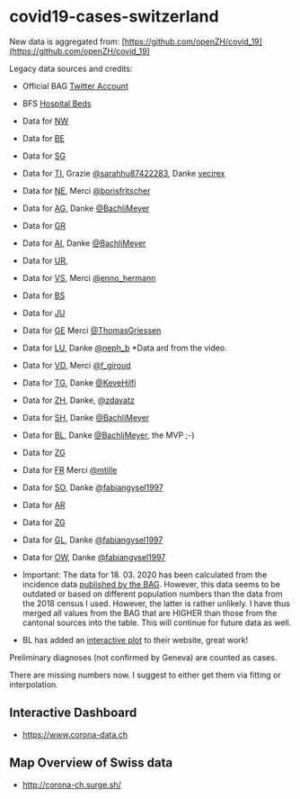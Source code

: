 ﻿# covid19-cases-switzerland

New data is aggregated from:
[https://github.com/openZH/covid_19](https://github.com/openZH/covid_19)

Legacy data sources and credits:

- Official BAG [Twitter Account](https://twitter.com/BAG_OFSP_UFSP)
- BFS [Hospital Beds](https://www.bfs.admin.ch/bfs/de/home/statistiken/gesundheit/gesundheitswesen/spitaeler/infrastruktur-beschaeftigung-finanzen.assetdetail.10647166.html)
- Data for [NW](https://www.nw.ch/gesundheitsamtdienste/6044#Anzahl%C2%A0Erkrankungen)
- Data for [BE](https://www.besondere-lage.sites.be.ch/besondere-lage_sites/de/index/corona/index.html#originRequestUrl=www.be.ch/corona)
- Data for [SG](https://www.sg.ch/tools/informationen-coronavirus.html)
- Data for [TI](https://www4.ti.ch/area-media/comunicati/), Grazie [@sarahhu87422283](https://twitter.com/sarahhu87422283), Danke [vecirex](https://twitter.com/vecirex)
- Data for [NE](https://www.ne.ch/autorites/DFS/SCSP/medecin-cantonal/maladies-vaccinations/Pages/Coronavirus.aspx), Merci [@borisfritscher](https://twitter.com/borisfritscher)
- Data for [AG](https://www.ag.ch/de/themen_1/coronavirus_2/coronavirus.jsp), Danke [@BachliMeyer](https://twitter.com/BachliMeyer)
- Data for [GR](https://www.youtube.com/channel/UCEcqzK6vbCuIvxLiJCAMVuA)
- Data for [AI](https://www.ai.ch/themen/gesundheit-alter-und-soziales/gesundheitsfoerderung-und-praevention/uebertragbare-krankheiten/coronavirus), Danke [@BachliMeyer](https://twitter.com/BachliMeyer)
- Data for [UR](https://www.ur.ch/themen/2920),
- Data for [VS](https://www.vs.ch/de/web/coronavirus), Merci [@enno_hermann](https://twitter.com/enno_hermann)
- Data for [BS](https://www.coronavirus.bs.ch/)
- Data for [JU](https://www.jura.ch/fr/Autorites/Coronavirus/Accueil/Coronavirus-Informations-officielles-a-la-population-jurassienne.html)
- Data for [GE](https://www.ge.ch/covid-19-coronavirus-geneve/situation-epidemiologique-geneve) Merci [@ThomasGriessen](https://twitter.com/ThomasGriessen)
- Data for [LU](https://www.luzernerzeitung.ch/zentralschweiz/luzern/so-will-die-luzerner-regierung-die-massnahmen-des-bundes-umsetzen-lukb-stellt-50-millionen-franken-bereit-ld.1204954), Danke [@neph_b](https://twitter.com/neph_b) \*Data ard from the video.
- Data for [VD](https://www.vd.ch/toutes-les-actualites/hotline-et-informations-sur-le-coronavirus/), Merci [@f_giroud](https://twitter.com/f_giroud)
- Data for [TG](https://www.tg.ch/news/fachdossier-coronavirus.html/10552), Danke [@KeveHilfi](https://twitter.com/KeveHilfi)
- Data for [ZH](https://github.com/openZH/covid_19), Danke, [@zdavatz](https://twitter.com/zdavatz)
- Data for [SH](https://sh.ch/CMS/Webseite/Kanton-Schaffhausen/Beh-rde/Verwaltung/Departement-des-Innern/Gesundheitsamt-3209198-DE.html), Danke [@BachliMeyer](https://twitter.com/BachliMeyer)
- Data for [BL](https://www.baselland.ch/), Danke [@BachliMeyer](https://twitter.com/BachliMeyer), the MVP ;-)
- Data for [ZG](https://www.zg.ch/behoerden/gesundheitsdirektion/direktionssekretariat/aktuell/coronavirus-ausreichende-testkapazitaeten-im-kanton-zug-vorhanden)
- Data for [FR](https://www.fr.ch/covid19/sante/covid-19/coronavirus-statistiques-evolution-de-la-situation-dans-le-canton) Merci [@mtille](https://twitter.com/mtille)
- Data for [SO](https://corona.so.ch/), Danke [@fabiangysel1997](https://twitter.com/fabiangysel1997)
- Data for [AR](https://www.ar.ch/verwaltung/departement-gesundheit-und-soziales/amt-fuer-gesundheit/informationsseite-coronavirus/)
- Data for [ZG](https://www.zg.ch/behoerden/gesundheitsdirektion/amt-fuer-gesundheit/corona)
- Data for [GL](https://www.gl.ch/verwaltung/finanzen-und-gesundheit/gesundheit/coronavirus.html/4817#Fallzahlen), Danke [@fabiangysel1997](https://twitter.com/fabiangysel1997)
- Data for [OW](https://www.ow.ch/de/verwaltung/dienstleistungen/?dienst_id=5962#Generelle%20Informationen), Danke [@fabiangysel1997](https://twitter.com/fabiangysel1997)

- Important: The data for 18. 03. 2020 has been calculated from the incidence data [published by the BAG](https://www.bag.admin.ch/dam/bag/de/dokumente/mt/k-und-i/aktuelle-ausbrueche-pandemien/2019-nCoV/covid-19-lagebericht.pdf.download.pdf/COVID-19_Epidemiologische_Lage_Schweiz.pdf). However, this data seems to be outdated or based on different population numbers than the data from the 2018 census I used. However, the latter is rather unlikely. I have thus merged all values from the BAG that are HIGHER than those from the cantonal sources into the table. This will continue for future data as well.

- BL has added an [interactive plot](https://www.baselland.ch/politik-und-behorden/direktionen/volkswirtschafts-und-gesundheitsdirektion/amt-fur-gesundheit/medizinische-dienste/kantonsarztlicher-dienst/aktuelles/covid-19-faelle-kanton-basel-landschaft) to their website, great work!

Preliminary diagnoses (not confirmed by Geneva) are counted as cases.

There are missing numbers now. I suggest to either get them via fitting or interpolation.

## Interactive Dashboard

- https://www.corona-data.ch

## Map Overview of Swiss data

- http://corona-ch.surge.sh/
